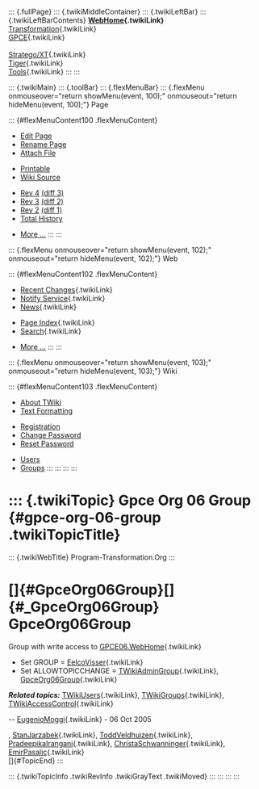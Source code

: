 ::: {.fullPage}
::: {.twikiMiddleContainer}
::: {.twikiLeftBar}
::: {.twikiLeftBarContents}
**[WebHome](WebHome){.twikiLink}**\
[Transformation](../Transform/WebHome){.twikiLink}\
[GPCE](../Gpce/WebHome){.twikiLink}\
\
[Stratego/XT](../Stratego/WebHome){.twikiLink}\
[Tiger](../Tiger/WebHome){.twikiLink}\
[Tools](../Tools/WebHome){.twikiLink}
:::
:::

::: {.twikiMain}
::: {.toolBar}
::: {.flexMenuBar}
::: {.flexMenu onmouseover="return showMenu(event, 100);" onmouseout="return hideMenu(event, 100);"}
Page

::: {#flexMenuContent100 .flexMenuContent}
-   [Edit
    Page](http://www.program-transformation.org/edit/Main/GpceOrg06Group?t=1536827477)
-   [Rename
    Page](http://www.program-transformation.org/rename/Main/GpceOrg06Group)
-   [Attach
    File](http://www.program-transformation.org/attach/Main/GpceOrg06Group)

<!-- -->

-   [Printable](http://www.program-transformation.org/view/Main/GpceOrg06Group?skin=print.pattern)
-   [Wiki
    Source](http://www.program-transformation.org/view/Main/GpceOrg06Group?skin=text&raw=on&contenttype=text/plain)

<!-- -->

-   [Rev
    4](http://www.program-transformation.org/view/Main/GpceOrg06Group?rev=1.4)
    [(diff 3)](http://www.program-transformation.org/rdiff/Main/GpceOrg06Group?rev1=1.4&rev2=1.3)
-   [Rev
    3](http://www.program-transformation.org/view/Main/GpceOrg06Group?rev=1.3)
    [(diff 2)](http://www.program-transformation.org/rdiff/Main/GpceOrg06Group?rev1=1.3&rev2=1.2)
-   [Rev
    2](http://www.program-transformation.org/view/Main/GpceOrg06Group?rev=1.2)
    [(diff 1)](http://www.program-transformation.org/rdiff/Main/GpceOrg06Group?rev1=1.2&rev2=1.1)
-   [Total
    History](http://www.program-transformation.org/rdiff/Main/GpceOrg06Group)

<!-- -->

-   [More
    \...](http://www.program-transformation.org/oops/Main/GpceOrg06Group?template=oopsmore&param1=1.4&param2=1.4)
:::
:::

::: {.flexMenu onmouseover="return showMenu(event, 102);" onmouseout="return hideMenu(event, 102);"}
Web

::: {#flexMenuContent102 .flexMenuContent}
-   [Recent Changes](WebChanges){.twikiLink}
-   [Notify Service](WebNotify){.twikiLink}
-   [News](WebNews){.twikiLink}

<!-- -->

-   [Page Index](WebIndex){.twikiLink}
-   [Search](WebSearch){.twikiLink}

<!-- -->

-   [More
    \...](http://www.program-transformation.org/oops/Main/GpceOrg06Group?template=oopsmore&param1=1.4&param2=1.4)
:::
:::

::: {.flexMenu onmouseover="return showMenu(event, 103);" onmouseout="return hideMenu(event, 103);"}
Wiki

::: {#flexMenuContent103 .flexMenuContent}
-   [About
    TWiki](http://www.program-transformation.org/view/TWiki/WebHome)
-   [Text
    Formatting](http://www.program-transformation.org/view/TWiki/TextFormattingRules)

<!-- -->

-   [Registration](http://www.program-transformation.org/view/TWiki/TWikiRegistration)
-   [Change
    Password](http://www.program-transformation.org/view/TWiki/ChangePassword)
-   [Reset
    Password](http://www.program-transformation.org/view/TWiki/ResetPassword)

<!-- -->

-   [Users](http://www.program-transformation.org/view/Main/TWikiUsers)
-   [Groups](http://www.program-transformation.org/view/Main/TWikiGroups)
:::
:::
:::
:::

::: {.twikiTopic}
Gpce Org 06 Group {#gpce-org-06-group .twikiTopicTitle}
=================

::: {.twikiWebTitle}
Program-Transformation.Org
:::

[]{#GpceOrg06Group}[]{#_GpceOrg06Group} GpceOrg06Group
======================================================

Group with write access to
[GPCE06.WebHome](../GPCE06/WebHome){.twikiLink}

-   Set GROUP = [EelcoVisser](EelcoVisser){.twikiLink}
-   Set ALLOWTOPICCHANGE =
    [TWikiAdminGroup](TWikiAdminGroup){.twikiLink},
    [GpceOrg06Group](GpceOrg06Group){.twikiLink}

***Related topics:*** [TWikiUsers](TWikiUsers){.twikiLink},
[TWikiGroups](TWikiGroups){.twikiLink},
[TWikiAccessControl](../TWiki/TWikiAccessControl){.twikiLink}

\-- [EugenioMoggi](EugenioMoggi){.twikiLink} - 06 Oct 2005

, [StanJarzabek](StanJarzabek){.twikiLink},
[ToddVeldhuizen](ToddVeldhuizen){.twikiLink},
[PradeepikaIrangani](PradeepikaIrangani){.twikiLink},
[ChristaSchwanninger](ChristaSchwanninger){.twikiLink},
[EmirPasalic](EmirPasalic){.twikiLink}\
[]{#TopicEnd}
:::

::: {.twikiTopicInfo .twikiRevInfo .twikiGrayText .twikiMoved}
:::
:::
:::
:::
